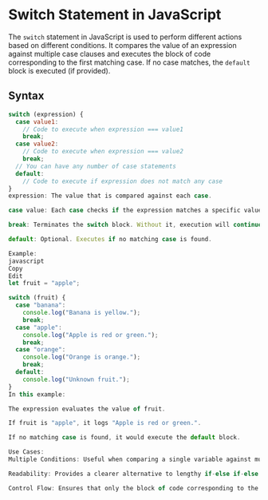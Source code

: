 # Switch Statement in JavaScript

The `switch` statement in JavaScript is used to perform different actions based on different conditions. It compares the value of an expression against multiple case clauses and executes the block of code corresponding to the first matching case. If no case matches, the `default` block is executed (if provided).

## Syntax

```javascript
switch (expression) {
  case value1:
    // Code to execute when expression === value1
    break;
  case value2:
    // Code to execute when expression === value2
    break;
  // You can have any number of case statements
  default:
    // Code to execute if expression does not match any case
}
expression: The value that is compared against each case.

case value: Each case checks if the expression matches a specific value.

break: Terminates the switch block. Without it, execution will continue to the next case ("fall-through").

default: Optional. Executes if no matching case is found.

Example:
javascript
Copy
Edit
let fruit = "apple";

switch (fruit) {
  case "banana":
    console.log("Banana is yellow.");
    break;
  case "apple":
    console.log("Apple is red or green.");
    break;
  case "orange":
    console.log("Orange is orange.");
    break;
  default:
    console.log("Unknown fruit.");
}
In this example:

The expression evaluates the value of fruit.

If fruit is "apple", it logs "Apple is red or green.".

If no matching case is found, it would execute the default block.

Use Cases:
Multiple Conditions: Useful when comparing a single variable against multiple possible values.

Readability: Provides a clearer alternative to lengthy if-else if-else chains when checking against numerous discrete values.

Control Flow: Ensures that only the block of code corresponding to the matching case is executed by using the break statement.

